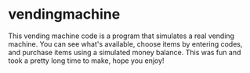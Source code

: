 # vendingmachine
This vending machine code is a program that simulates a real vending machine. You can see what's available, choose items by entering codes, and purchase items using a simulated money balance.
This was fun and took a pretty long time to make, hope you enjoy!
